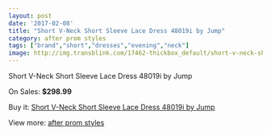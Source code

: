 ```yaml
---
layout: post
date: '2017-02-08'
title: "Short V-Neck Short Sleeve Lace Dress 48019i by Jump"
category: after prom styles
tags: ["brand","short","dresses","evening","neck"]
image: http://img.transblink.com/17462-thickbox_default/short-v-neck-short-sleeve-lace-dress-48019i-by-jump.jpg
---
```

Short V-Neck Short Sleeve Lace Dress 48019i by Jump

On Sales: **$298.99**
<a href="https://www.transblink.com/en/after-prom-styles/5496-short-v-neck-short-sleeve-lace-dress-48019i-by-jump.html"><amp-img layout="responsive" width="600" height="600" src="//img.transblink.com/17462-thickbox_default/short-v-neck-short-sleeve-lace-dress-48019i-by-jump.jpg" alt="Short V-Neck Short Sleeve Lace Dress 48019i by Jump 0" /></a>
<a href="https://www.transblink.com/en/after-prom-styles/5496-short-v-neck-short-sleeve-lace-dress-48019i-by-jump.html"><amp-img layout="responsive" width="600" height="600" src="//img.transblink.com/17463-thickbox_default/short-v-neck-short-sleeve-lace-dress-48019i-by-jump.jpg" alt="Short V-Neck Short Sleeve Lace Dress 48019i by Jump 1" /></a>
<a href="https://www.transblink.com/en/after-prom-styles/5496-short-v-neck-short-sleeve-lace-dress-48019i-by-jump.html"><amp-img layout="responsive" width="600" height="600" src="//img.transblink.com/17464-thickbox_default/short-v-neck-short-sleeve-lace-dress-48019i-by-jump.jpg" alt="Short V-Neck Short Sleeve Lace Dress 48019i by Jump 2" /></a>

Buy it: [Short V-Neck Short Sleeve Lace Dress 48019i by Jump](https://www.transblink.com/en/after-prom-styles/5496-short-v-neck-short-sleeve-lace-dress-48019i-by-jump.html "Short V-Neck Short Sleeve Lace Dress 48019i by Jump")

View more: [after prom styles](https://www.transblink.com/en/55-after-prom-styles "after prom styles")